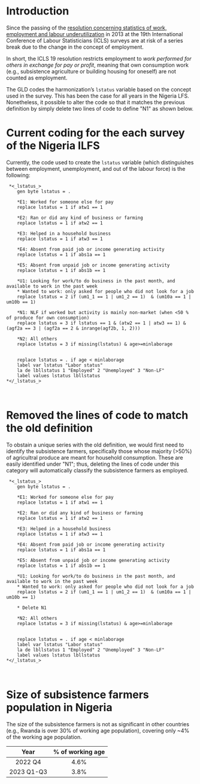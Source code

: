 # Introduction
Since the passing of the [resolution concerning statistics of work, employment and labour underutilization](https://www.ilo.org/global/statistics-and-databases/standards-and-guidelines/resolutions-adopted-by-international-conferences-of-labour-statisticians/WCMS_230304/lang--en/index.htm) in 2013 at the 19th International Conference of Labour Statisticians (ICLS) surveys are at risk of a series break due to the change in the concept of employment.

In short, the ICLS 19 resolution restricts employment to *work performed for others in exchange for pay or profit*, meaning that own consumption work (e.g., subsistence agriculture or building housing for oneself) are not counted as employment.

The GLD codes the harmonization’s `lstatus` variable based on the concept used in the survey. This has been the case for all years in the Nigeria LFS. Nonetheless, it possible to alter the code so that it matches the previous definition by simply delete two lines of code to define "N1" as shown below. 

# Current coding for the each survey of the Nigeria ILFS

Currently, the code used to create the `lstatus` variable (which distinguishes between employment, unemployment, and out of the labour force) is the following:

```
 *<_lstatus_>
	gen byte lstatus = .
	
	*E1: Worked for someone else for pay
	replace lstatus = 1 if atw1 == 1
	
	*E2: Ran or did any kind of business or farming
	replace lstatus = 1 if atw2 == 1
	
	*E3: Helped in a household business
	replace lstatus = 1 if atw3 == 1
	
	*E4: Absent from paid job or income generating activity
	replace lstatus = 1 if abs1a == 1
	
	*E5: Absent from unpaid job or income generating activity
	replace lstatus = 1 if abs1b == 1
	
	*U1: Looking for work/to do business in the past month, and available to work in the past week
	* Wanted to work: only asked for people who did not look for a job
	replace lstatus = 2 if (um1_1 == 1 | um1_2 == 1)  & (um10a == 1 | um10b == 1)

	*N1: NLF if worked but activity is mainly non-market (when <50 % of produce for own consumption)
	replace lstatus = 3 if lstatus == 1 & (atw2 == 1 | atw3 == 1) & (agf2a == 3 | (agf2a == 2 & inrange(agf2b, 1, 2)))
	
	*N2: All others
	replace lstatus = 3 if missing(lstatus) & age>=minlaborage
	
	
	replace lstatus = . if age < minlaborage
	label var lstatus "Labor status"
	la de lbllstatus 1 "Employed" 2 "Unemployed" 3 "Non-LF"
	label values lstatus lbllstatus
*</_lstatus_>

 
```

# Removed the lines of code to match the old definition

To obstain a unique series with the old definition, we would first need to identify the subsistence farmers, specifically those whose majority (>50%) of agricultral produce are meant for household consumption. These are easily
identified under "N1"; thus, deleting the lines of code under this category will automatically classify the subsistence farmers as employed.

```
 *<_lstatus_>
	gen byte lstatus = .
	
	*E1: Worked for someone else for pay
	replace lstatus = 1 if atw1 == 1
	
	*E2: Ran or did any kind of business or farming
	replace lstatus = 1 if atw2 == 1
	
	*E3: Helped in a household business
	replace lstatus = 1 if atw3 == 1
	
	*E4: Absent from paid job or income generating activity
	replace lstatus = 1 if abs1a == 1
	
	*E5: Absent from unpaid job or income generating activity
	replace lstatus = 1 if abs1b == 1
	
	*U1: Looking for work/to do business in the past month, and available to work in the past week
	* Wanted to work: only asked for people who did not look for a job
	replace lstatus = 2 if (um1_1 == 1 | um1_2 == 1)  & (um10a == 1 | um10b == 1)

	* Delete N1

	*N2: All others
	replace lstatus = 3 if missing(lstatus) & age>=minlaborage
	
	
	replace lstatus = . if age < minlaborage
	label var lstatus "Labor status"
	la de lbllstatus 1 "Employed" 2 "Unemployed" 3 "Non-LF"
	label values lstatus lbllstatus
*</_lstatus_>

 
```

# Size of subsistence farmers population in Nigeria

The size of the subsistence farmers is not as significant in other countries (e.g., Rwanda is over 30% of working age population), covering only ~4% of the working age population.  

| **Year** | **% of working age** |
|:---:|:---:|
| 2022 Q4 | 4.6% |
| 2023 Q1-Q3 |3.8% |

 
 
